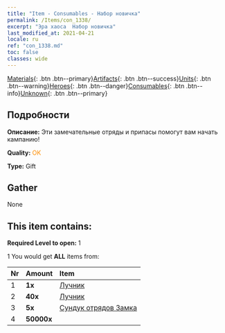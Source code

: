 ```yaml
---
title: "Item - Consumables - Набор новичка"
permalink: /Items/con_1338/
excerpt: "Эра хаоса  Набор новичка"
last_modified_at: 2021-04-21
locale: ru
ref: "con_1338.md"
toc: false
classes: wide
---
```

 [Materials](/ru/Items/){: .btn .btn--primary}[Artifacts](/ru/Items/Artifacts/){: .btn .btn--success}[Units](/ru/Items/Units/){: .btn .btn--warning}[Heroes](/ru/Items/Heroes/){: .btn .btn--danger}[Consumables](/ru/Items/Consumables/){: .btn .btn--info}[Unknown](/ru/Items/Unknown/){: .btn .btn--primary}

## Подробности
 **Описание:** Эти замечательные отряды и припасы помогут вам начать кампанию!

 **Quality:** <span style="color: #FF8C00">OK</span>

 **Type:** Gift

## Gather

  None

## This item contains:

 **Required Level to open:** 1

 1 You would get **ALL** items  from:

  | Nr | Amount |     Item    |
  |:---|:-------|:------------|
  | 1 |  **1x** | [Лучник](/ru/units/Marksman/) |  | 
  | 2 |  **40x** | [Лучник](/ru/Items/unt_191/) |  | 
  | 3 |  **5x** | [Сундук отрядов Замка](/ru/Items/con_1269/) |  | 
  | 4 |  **50000x** | <i class="fas fa-coins"/> |  | 
